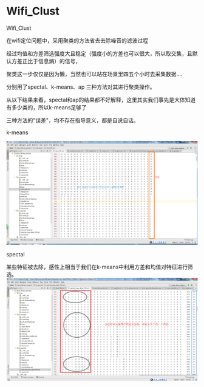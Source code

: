 # Wifi_Clust
Wifi_Clust

在wifi定位问题中，采用聚类的方法省去去除噪音的滤波过程

经过均值和方差筛选强度大且稳定（强度小的方差也可以很大，所以取交集，且默认方差正比于信息熵）的信号，

聚类这一步仅仅是因为懒，当然也可以站在场景里四五个小时去采集数据....

分别用了spectal、k-means、ap 三种方法对其进行聚类操作。

从以下结果来看，spectal和ap的结果都不好解释，这里其实我们事先是大体知道有多少类的，所以k-means足够了

三种方法的"误差"，均不存在指导意义，都是自说自话。

k-means

![image](https://github.com/DvHuang/Wifi_Clust/blob/master/davy_library_project/d_ap/k-means.png)

spectal

某些特征被去除，感性上相当于我们在k-means中利用方差和均值对特征进行筛选。
![image](https://github.com/DvHuang/Wifi_Clust/blob/master/davy_library_project/d_ap/spectal.png)




